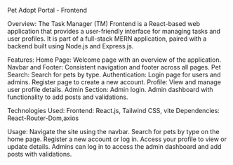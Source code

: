Pet Adopt Portal - Frontend

Overview:
    The Task Manager (TM) Frontend is a React-based web application that provides a user-friendly interface for managing tasks and user profiles. It is part of a full-stack MERN application, paired with a backend built using Node.js and Express.js.

Features:
   Home Page: Welcome page with an overview of the application.
   Navbar and Footer: Consistent navigation and footer across all pages.
   Pet Search: Search for pets by type.
   Authentication:
        Login page for users and admins.
        Register page to create a new account.
   Profile: View and manage user profile details.
   Admin Section:
        Admin login.
        Admin dashboard with functionality to add posts and validations.

Technologies Used:
   Frontend: React.js, Tailwind CSS, vite
   Dependencies: React-Router-Dom,axios

Usage:
   Navigate the site using the navbar.
   Search for pets by type on the home page.
   Register a new account or log in.
   Access your profile to view or update details.
   Admins can log in to access the admin dashboard and add posts with validations.
